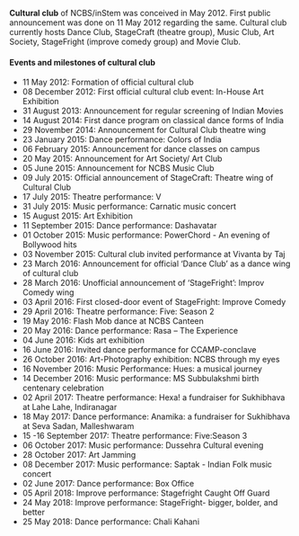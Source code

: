 **Cultural club** of NCBS/inStem was conceived in May 2012. First public announcement was done on 11 May 2012 regarding the same. Cultural club currently hosts Dance Club, StageCraft (theatre group), Music Club, Art Society, StageFright (improve comedy group) and Movie Club. 

#### Events and milestones of cultural club 

*	11 May 2012: Formation of official cultural club
*	08 December 2012: First official cultural club event: In-House Art Exhibition
*	31 August 2013: Announcement for regular screening of Indian Movies
*	14 August 2014: First dance program on classical dance forms of India
*	29 November 2014: Announcement for Cultural Club theatre wing
*	23 January 2015: Dance performance: Colors of India
*	06 February 2015: Announcement for dance classes on campus
*	20 May 2015:  Announcement for Art Society/ Art Club
*	05 June 2015: Announcement for NCBS Music Club
*	09 July 2015: Official announcement of StageCraft: Theatre wing of Cultural Club
*	17 July 2015: Theatre performance: V
*	31 July 2015: Music performance: Carnatic music concert
*	15 August 2015: Art Exhibition
*	11 September 2015: Dance performance: Dashavatar
*	01 October 2015: Music performance: PowerChord - An evening of Bollywood hits
*	03 November 2015: Cultural club invited performance at Vivanta by Taj 
*	23 March 2016: Announcement for official ‘Dance Club’ as a dance wing of cultural club
*	28 March 2016: Unofficial announcement of ‘StageFright’: Improv Comedy wing 
*	03 April 2016: First closed-door event of StageFright: Improve Comedy
*	29 April 2016: Theatre performance: Five: Season 2
*	19 May 2016: Flash Mob dance at NCBS Canteen
*	20 May 2016: Dance performance: Rasa – The Experience
*	04 June 2016: Kids art exhibition
*	16 June 2016: Invited dance performance for CCAMP-conclave 
*	26 October 2016: Art-Photography exhibition: NCBS through my eyes
*	16 November 2016: Music Performance: Hues: a musical journey
*	14 December 2016: Music performance: MS Subbulakshmi birth centenary celebration
*	02 April 2017: Theatre performance: Hexa! a fundraiser for Sukhibhava at Lahe Lahe, Indiranagar 
*	18 May 2017: Dance performance: Anamika: a fundraiser for Sukhibhava at Seva Sadan, Malleshwaram
*	15 -16 September 2017: Theatre performance: Five:Season 3
*	06 October 2017: Music performance: Dussehra Cultural evening
*	28 October 2017: Art Jamming
*	08 December 2017: Music performance: Saptak - Indian Folk music concert
*	02 June 2017: Dance performance: Box Office
*	05 April 2018: Improve performance: Stagefright Caught Off Guard
*	24 May 2018: Improve performance: StageFright- bigger, bolder, and better
*	25 May 2018: Dance performance: Chali Kahani
